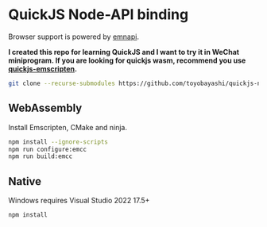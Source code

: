 # QuickJS Node-API binding

Browser support is powered by [emnapi](https://github.com/toyobayashi/emnapi).

**I created this repo for learning QuickJS and I want to try it in WeChat miniprogram. If you are looking for quickjs wasm, recommend you use [quickjs-emscripten](https://github.com/justjake/quickjs-emscripten).**

```bash
git clone --recurse-submodules https://github.com/toyobayashi/quickjs-napi.git
```

## WebAssembly

Install Emscripten, CMake and ninja.

```bash
npm install --ignore-scripts
npm run configure:emcc
npm run build:emcc
```

## Native

Windows requires Visual Studio 2022 17.5+

```bash
npm install
```
